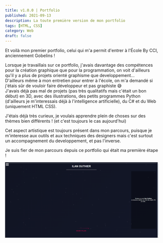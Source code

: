 ```yaml
---
title: v1.0.0 | Portfolio
published: 2021-09-13
description: La toute première version de mon portfolio
tags: [HTML, CSS]
category: Web
draft: false
---
```


Et voilà mon premier portfolio, celui qui m'a permit d'entrer à l'École By CCI, anciennement Gobelins !

Lorsque je travaillais sur ce portfolio, j'avais davantage des compétences pour la création graphique que pour la programmation, on voit d'ailleurs qu'il y a plus de projets orienté graphisme que developpement... 
<br>D'ailleurs même à mon entretien pour entrer à l'école, on m'a demandé si j'étais sûr de vouloir faire développeur et pas graphiste 😅
<br>J'avais déjà pas mal de projets (pas très qualitatifs mais c'était un bon début) en 3D, avec des illustrations, des petits programmes Python (d'ailleurs je m'interessais déjà à l'intelligence artificielle), du C# et du Web (uniquement HTML CSS).

J'étais déjà très curieux, je voulais apprendre plein de choses sur des thèmes bien différents ! (et c'est toujours le cas aujourd'hui)

Cet aspect artistique est toujours présent dans mon parcours, puisque je m'interesse aux outils et aux techniques des designers mais c'est surtout un accompagnement du developpement, et pas l'inverse. 

Je suis fier de mon parcours depuis ce portfolio qui était ma première étape !

![](main.png)